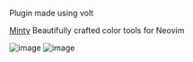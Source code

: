 Plugin made using volt 

[Minty](https://github.com/NvChad/minty)
Beautifully crafted color tools for Neovim

![image](https://github.com/user-attachments/assets/2f244c53-8876-47a5-85d2-5176420fcd05)
![image](https://github.com/user-attachments/assets/ded4a2ed-92f2-402a-99d5-841a58ac3f0a)

